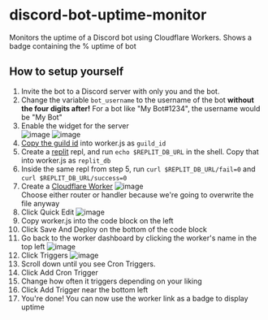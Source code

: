 # discord-bot-uptime-monitor
Monitors the uptime of a Discord bot using Cloudflare Workers. Shows a badge containing the % uptime of bot
## How to setup yourself
1. Invite the bot to a Discord server with only you and the bot.<br>
2. Change the variable `bot_username` to the username of the bot **without the four digits after!** For a bot like "My Bot#1234", the username would be "My Bot"<br>
3. Enable the widget for the server<br>
![image](https://user-images.githubusercontent.com/101084582/191330573-5b471e86-edb1-4ca3-a05c-5d0cd1f5bc92.png)
![image](https://user-images.githubusercontent.com/101084582/191330923-1c2c67c6-0691-451e-9ffe-afdc50e97e64.png)<br>
4. [Copy the guild id](https://github.com/manix84/discord_gmod_addon_v2/wiki/Finding-your-Guild-ID-%28Server-ID%29) into worker.js as `guild_id`
5. Create a [replit](https://replit.com) repl, and run `echo $REPLIT_DB_URL` in the shell. Copy that into worker.js as `replit_db`
6. Inside the same repl from step 5, run `curl $REPLIT_DB_URL/fail=0` and `curl $REPLIT_DB_URL/success=0`
7. Create a [Cloudflare Worker](https://dash.cloudflare.com/sign-up/workers)
![image](https://user-images.githubusercontent.com/101084582/191332712-c01ca640-2e1f-49c5-8a10-e8d95d17b69a.png)<br>
Choose either router or handler because we're going to overwrite the file anyway
8. Click Quick Edit
![image](https://user-images.githubusercontent.com/101084582/191333141-dcc211f5-ee76-458c-ae19-d1697c307336.png)
9. Copy worker.js into the code block on the left
10. Click Save And Deploy on the bottom of the code block
11. Go back to the worker dashboard by clicking the worker's name in the top left
![image](https://user-images.githubusercontent.com/101084582/191333572-c64f0917-4871-44b9-b2c2-1081180f6288.png)
12. Click Triggers
![image](https://user-images.githubusercontent.com/101084582/191333700-6979f589-fc18-4f9e-8878-5deb0338a62a.png)
13. Scroll down until you see Cron Triggers.
14. Click Add Cron Trigger
15. Change how often it triggers depending on your liking
16. Click Add Trigger near the bottom left
17. You're done! You can now use the worker link as a badge to display uptime
